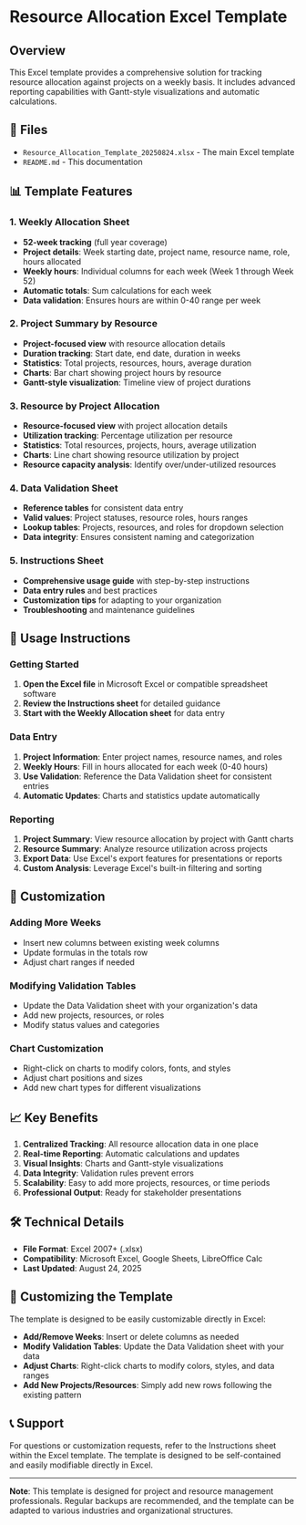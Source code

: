 # Resource Allocation Excel Template

## Overview
This Excel template provides a comprehensive solution for tracking resource allocation against projects on a weekly basis. It includes advanced reporting capabilities with Gantt-style visualizations and automatic calculations.

## 📁 Files
- `Resource_Allocation_Template_20250824.xlsx` - The main Excel template
- `README.md` - This documentation

## 📊 Template Features

### 1. Weekly Allocation Sheet
- **52-week tracking** (full year coverage)
- **Project details**: Week starting date, project name, resource name, role, hours allocated
- **Weekly hours**: Individual columns for each week (Week 1 through Week 52)
- **Automatic totals**: Sum calculations for each week
- **Data validation**: Ensures hours are within 0-40 range per week

### 2. Project Summary by Resource
- **Project-focused view** with resource allocation details
- **Duration tracking**: Start date, end date, duration in weeks
- **Statistics**: Total projects, resources, hours, average duration
- **Charts**: Bar chart showing project hours by resource
- **Gantt-style visualization**: Timeline view of project durations

### 3. Resource by Project Allocation
- **Resource-focused view** with project allocation details
- **Utilization tracking**: Percentage utilization per resource
- **Statistics**: Total resources, projects, hours, average utilization
- **Charts**: Line chart showing resource utilization by project
- **Resource capacity analysis**: Identify over/under-utilized resources

### 4. Data Validation Sheet
- **Reference tables** for consistent data entry
- **Valid values**: Project statuses, resource roles, hours ranges
- **Lookup tables**: Projects, resources, and roles for dropdown selection
- **Data integrity**: Ensures consistent naming and categorization

### 5. Instructions Sheet
- **Comprehensive usage guide** with step-by-step instructions
- **Data entry rules** and best practices
- **Customization tips** for adapting to your organization
- **Troubleshooting** and maintenance guidelines

## 🚀 Usage Instructions

### Getting Started
1. **Open the Excel file** in Microsoft Excel or compatible spreadsheet software
2. **Review the Instructions sheet** for detailed guidance
3. **Start with the Weekly Allocation sheet** for data entry

### Data Entry
1. **Project Information**: Enter project names, resource names, and roles
2. **Weekly Hours**: Fill in hours allocated for each week (0-40 hours)
3. **Use Validation**: Reference the Data Validation sheet for consistent entries
4. **Automatic Updates**: Charts and statistics update automatically

### Reporting
1. **Project Summary**: View resource allocation by project with Gantt charts
2. **Resource Summary**: Analyze resource utilization across projects
3. **Export Data**: Use Excel's export features for presentations or reports
4. **Custom Analysis**: Leverage Excel's built-in filtering and sorting

## 🔧 Customization

### Adding More Weeks
- Insert new columns between existing week columns
- Update formulas in the totals row
- Adjust chart ranges if needed

### Modifying Validation Tables
- Update the Data Validation sheet with your organization's data
- Add new projects, resources, or roles
- Modify status values and categories

### Chart Customization
- Right-click on charts to modify colors, fonts, and styles
- Adjust chart positions and sizes
- Add new chart types for different visualizations

## 📈 Key Benefits

1. **Centralized Tracking**: All resource allocation data in one place
2. **Real-time Reporting**: Automatic calculations and updates
3. **Visual Insights**: Charts and Gantt-style visualizations
4. **Data Integrity**: Validation rules prevent errors
5. **Scalability**: Easy to add more projects, resources, or time periods
6. **Professional Output**: Ready for stakeholder presentations

## 🛠️ Technical Details

- **File Format**: Excel 2007+ (.xlsx)
- **Compatibility**: Microsoft Excel, Google Sheets, LibreOffice Calc
- **Last Updated**: August 24, 2025

## 🔄 Customizing the Template

The template is designed to be easily customizable directly in Excel:

- **Add/Remove Weeks**: Insert or delete columns as needed
- **Modify Validation Tables**: Update the Data Validation sheet with your data
- **Adjust Charts**: Right-click charts to modify colors, styles, and data ranges
- **Add New Projects/Resources**: Simply add new rows following the existing pattern

## 📞 Support

For questions or customization requests, refer to the Instructions sheet within the Excel template. The template is designed to be self-contained and easily modifiable directly in Excel.

---

**Note**: This template is designed for project and resource management professionals. Regular backups are recommended, and the template can be adapted to various industries and organizational structures.
